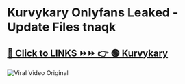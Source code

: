 
 # Kurvykary Onlyfans Leaked - Update Files tnaqk

## <h2><a href="https://clipsfans.com/Kurvykary&ref=git">🔗 Click to LINKS ⏩⏩ 👉 🟢 Kurvykary </a></h2>

<a href="https://clipsfans.com/Kurvykary&ref=git" rel="nofollow" data-target="animated-image.originalLink"><img src="https://i.ibb.co.com/xMMVF88/686577567.gif" alt="Viral Video Original" style="max-width: 100%; display: inline-block;" data-target="animated-image.originalImage"></a>


